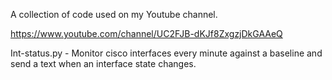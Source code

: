  A collection of code used on my Youtube channel.
 
 https://www.youtube.com/channel/UC2FJB-dKJf8ZxgzjDkGAAeQ


Int-status.py - Monitor cisco interfaces every minute against a baseline and send a text when an interface state changes.
